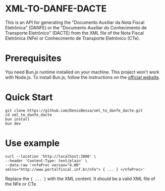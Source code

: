 # XML-TO-DANFE-DACTE
This is an API for generating the "Documento Auxiliar da Nota Fiscal Eletrônica" (DANFE) or the "Documento Auxiliar do Conhecimento de Transporte Eletrônico" (DACTE) from the XML file of the Nota Fiscal Eletrônica (NFe) or Conhecimento de Transporte Eletrônico (CTe).

# Prerequisites
You need Bun.js runtime installed on your machine. This project won't work with Node.js.
To install Bun.js, follow the instructions on the [official website](https://bun.sh/).

# Quick Start
```
git clone https://github.com/DenisBessa/xml_to_danfe_dacte.git
cd xml_to_danfe_dacte
bun install
bun dev
```

# Use example
```
curl --location 'http://localhost:3000' \
--header 'Content-Type: text/plain' \
--data-raw '<nfeProc versao="4.00" xmlns="http://www.portalfiscal.inf.br/nfe"> { ... } </nfeProc>'
```

Replace the `{ ... }` with the XML content. It should be a valid XML file of the NFe or CTe.